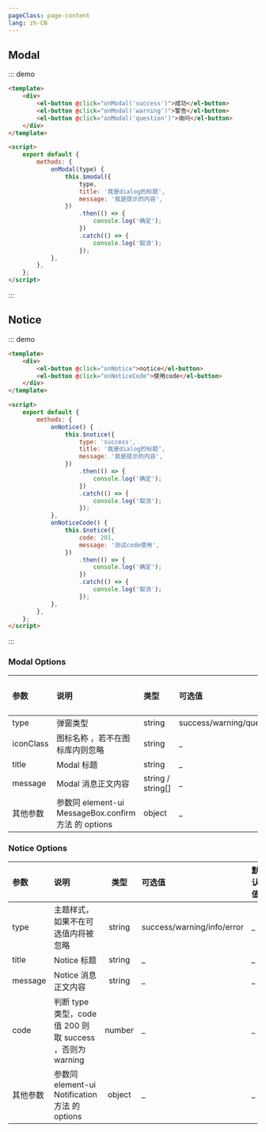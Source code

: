 ```yaml
---
pageClass: page-content
lang: zh-CN
---
```


## Modal

::: demo

```html
<template>
	<div>
		<el-button @click="onModal('success')">成功</el-button>
		<el-button @click="onModal('warning')">警告</el-button>
		<el-button @click="onModal('question')">询问</el-button>
	</div>
</template>

<script>
	export default {
		methods: {
			onModal(type) {
				this.$modal({
					type,
					title: '我是dialog的标题',
					message: '我是提示的内容',
				})
					.then(() => {
						console.log('确定');
					})
					.catch(() => {
						console.log('取消');
					});
			},
		},
	};
</script>
```

:::

## Notice

::: demo

```html
<template>
	<div>
		<el-button @click="onNotice">notice</el-button>
		<el-button @click="onNoticeCode">使用code</el-button>
	</div>
</template>

<script>
	export default {
		methods: {
			onNotice() {
				this.$notice({
					type: 'success',
					title: '我是dialog的标题',
					message: '我是提示的内容',
				})
					.then(() => {
						console.log('确定');
					})
					.catch(() => {
						console.log('取消');
					});
			},
			onNoticeCode() {
				this.$notice({
					code: 201,
					message: '测试code使用',
				})
					.then(() => {
						console.log('确定');
					})
					.catch(() => {
						console.log('取消');
					});
			},
		},
	};
</script>
```

:::

### Modal Options

| 参数      | 说明                                                 | 类型              | 可选值                              | 默认值 |
| :-------- | :--------------------------------------------------- | :---------------- | :---------------------------------- | :----- |
| type      | 弹窗类型                                             | string            | success/warning/question/info/error | \_     |
| iconClass | 图标名称 ，若不在图标库内则忽略                      | string            | \_                                  | \_     |
| title     | Modal 标题                                           | string            | \_                                  | \_     |
| message   | Modal 消息正文内容                                   | string / string[] | \_                                  | \_     |
| 其他参数  | 参数同 element-ui MessageBox.confirm 方法 的 options | object            | \_                                  | \_     |

### Notice Options

| 参数     | 说明                                                      |  类型  | 可选值                     | 默认值 |
| :------- | :-------------------------------------------------------- | :----: | :------------------------- | ------ |
| type     | 主题样式，如果不在可选值内将被忽略                        | string | success/warning/info/error | \_     |
| title    | Notice 标题                                               | string | \_                         | \_     |
| message  | Notice 消息正文内容                                       | string | \_                         | \_     |
| code     | 判断 type 类型，code 值 200 则取 success ，否则为 warning | number | \_                         | \_     |
| 其他参数 | 参数同 element-ui Notification 方法 的 options            | object | \_                         | \_     |
